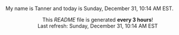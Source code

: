 My name is Tanner and today is Sunday, December 31, 10:14 AM EST.

<p align="center">This <i>README</i> file is generated <b>every 3 hours</b>!</br>Last refresh: Sunday, December 31, 10:14 AM EST<br /></p>
